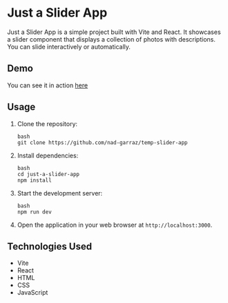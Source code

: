 # Just a Slider App

Just a Slider App is a simple project built with Vite and React. It showcases a slider component that displays a collection of photos with descriptions.
You can slide interactively or automatically.


## Demo
You can see it in action [here](https://calm-heliotrope-066c95.netlify.app/)

## Usage

1. Clone the repository:

   ```
   bash
   git clone https://github.com/nad-garraz/temp-slider-app
   ```

2. Install dependencies:

   ```
   bash
   cd just-a-slider-app
   npm install
   ```

3. Start the development server:

   ```
   bash
   npm run dev
   ```

4. Open the application in your web browser at `http://localhost:3000`.

## Technologies Used

- Vite
- React
- HTML
- CSS
- JavaScript
